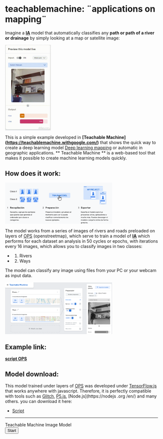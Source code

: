 # teachablemachine: ¨applications on mapping¨

Imagine a **[IA](https://towardsdatascience.com/search?q=Artificial%20inteligent)** model that automatically classifies any **path or path of a river or drainage** by simply looking at a map or satellite image:

<img src='./img/777-min.gif' alt='Logo Head' align='center' width='30%'></img>
<br>

This is a simple example developed in **[Teachable Machine] (https://teachablemachine.withgoogle.com/)** that shows the quick way to create a deep learning model [Deep learning mapping](https://towardsdatascience.com/deep-learning-for-visual-searches-and-mapping-89b85061ef9e) or automatic in geographic applications.
** Teachable Machine ** is a web-based tool that makes it possible to create machine learning models quickly.
## How does it work:

<img src='./img/Captura2.PNG' alt='how' align='center' width='70%'></img>
<br>

The model works from a series of images of rivers and roads preloaded on layers of [OPS](https://blog.openstreetmap.org/category/operations/) (openstreetmap), which serve to train a model of **[IA](https://towardsdatascience.com/search?q=Artificial%20inteligent)** which performs for each dataset an analysis in 50 cycles or epochs, with iterations every 16 images, which allows you to classify images in two classes:
* 1. Rivers
* 2. Ways

The model can classify any image using files from your PC or your webcam as input data.

<img src='./img/Captura.PNG' alt='class' align='center' width='70%'></img>
<br>

## Example link:

**[script OPS](https://teachablemachine.withgoogle.com/models/dhroGiDRg/)**
    
## Model download:
This model trained under layers of [OPS](https://blog.openstreetmap.org/category/operations/) was developed under [TensorFlow.js](https://www.tensorflow.org/js?hl=es-419) that works anywhere with javascript. Therefore, it is perfectly compatible with tools such as [Glitch](https://glitch.com/), [P5.js](https://p5js.org/), [Node.js](https://nodejs .org /en/) and many others. you can download it here:
* [Script](https://github.com/Alexanderariza/teachablemachine/blob/master/model.json)

----------------------------------------------------
<div>Teachable Machine Image Model</div>
<button type="button" onclick="init()">Start</button>
<div id="webcam-container"></div>
<div id="label-container"></div>
<script src="https://cdn.jsdelivr.net/npm/@tensorflow/tfjs@1.3.1/dist/tf.min.js"></script>
<script src="https://cdn.jsdelivr.net/npm/@teachablemachine/image@0.8/dist/teachablemachine-image.min.js"></script>
<script type="text/javascript">
    // More API functions here:
    // https://github.com/googlecreativelab/teachablemachine-community/tree/master/libraries/image
 
--------------------------------------------------------------------------------------------------

# teachablemachine: ¨aplicaciones sobre mapas¨

Imagine un modelo de **[IA](https://towardsdatascience.com/search?q=Artificial%20inteligent)** que clasifique de manera automática cualquier **vía o camino de un rio o drenaje** al mirar simplemente un mapa o imagen de satélite: 

<img src='./img/777-min.gif' alt='Logo Head' align='center' width='30%'></img>
<br>

Este es un ejemplo sencillo desarrollado en **[Teachable Machine](https://teachablemachine.withgoogle.com/)** que muestra la forma rápida de crear un modelo de aprendizaje profundo [Deep learning mapping](https://towardsdatascience.com/deep-learning-for-visual-searches-and-mapping-89b85061ef9e) o automático en aplicaciones geográficas.
**Teachable Machine** es una herramienta basada en la Web que hace posible crear modelos de aprendizaje automático de manera rápida.
## Como funciona:

<img src='./img/Captura2.PNG' alt='how' align='center' width='70%'></img>
<br>

El modelo funciona a partir de una serie de imágenes de ríos y caminos precargados sobre capas de [OPS](https://blog.openstreetmap.org/category/operations/) (openstreetmap), que sirven para entrenar a un modelo de **[IA](https://towardsdatascience.com/search?q=Artificial%20inteligent)** el cual realiza para cada conjunto de datos un análisis en 50 ciclos o épocas, con iteraciones cada 16 imágenes, lo que le permite clasificar imágenes en dos clases:
* 1. Rios
* 2. Vias

El modelo puede clasificar cualquier imagen utilizando para ello archivos de tu PC o tu webcam como datos de entrada.

<img src='./img/Captura.PNG' alt='class' align='center' width='70%'></img>
<br>

## Enlace de ejemplo:

**[script OPS](https://teachablemachine.withgoogle.com/models/dhroGiDRg/)**
    
## Descarga del modelo:
Este modelo entrenado bajo capas de [OPS](https://blog.openstreetmap.org/category/operations/) fue desarrolado bajo [TensorFlow.js](https://www.tensorflow.org/js?hl=es-419) que funciona en cualquier sitio con javascript. Por tanto, es perfectamente compatible con herramientas como [Glitch](https://glitch.com/), [P5.js](https://p5js.org/), [Node.js](https://nodejs.org/es/) y muchas otras. puedes descargarlo aqui:
* [Script](https://github.com/Alexanderariza/teachablemachine/blob/master/model.json)

----------------------------------------------------
<div>Teachable Machine Image Model</div>
<button type="button" onclick="init()">Start</button>
<div id="webcam-container"></div>
<div id="label-container"></div>
<script src="https://cdn.jsdelivr.net/npm/@tensorflow/tfjs@1.3.1/dist/tf.min.js"></script>
<script src="https://cdn.jsdelivr.net/npm/@teachablemachine/image@0.8/dist/teachablemachine-image.min.js"></script>
<script type="text/javascript">
    // More API functions here:
    // https://github.com/googlecreativelab/teachablemachine-community/tree/master/libraries/image
 
--------------------------------------------------------------------------------------------------
